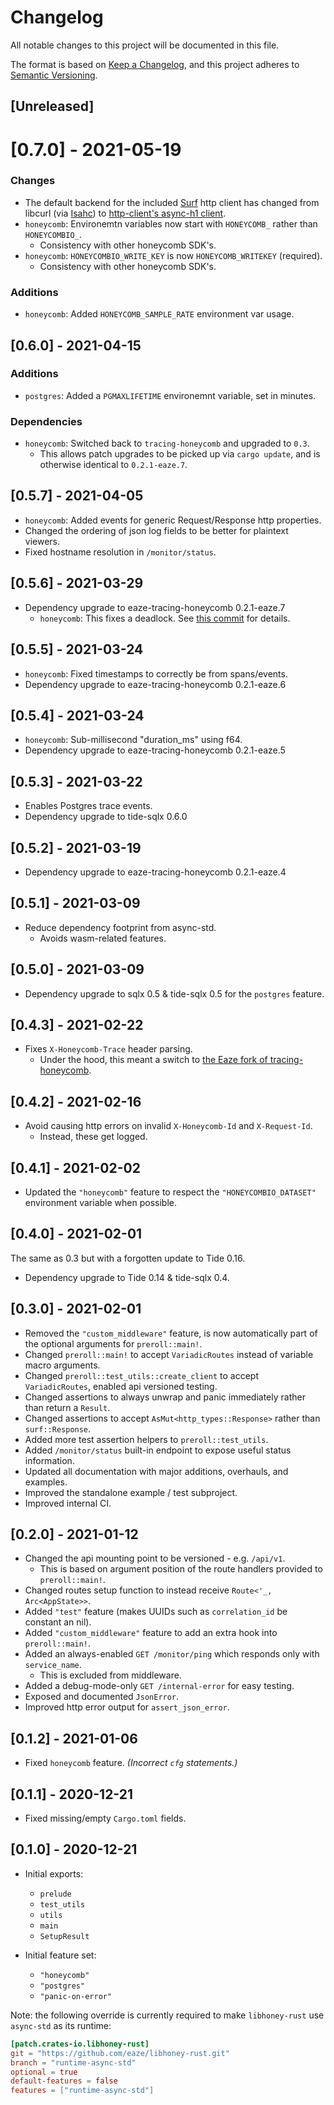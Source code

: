 # Changelog

All notable changes to this project will be documented in this file.

The format is based on [Keep a Changelog](https://keepachangelog.com/en/1.0.0/),
and this project adheres to [Semantic Versioning](https://semver.org/spec/v2.0.0.html).

## [Unreleased]

# [0.7.0] - 2021-05-19

### Changes
- The default backend for the included [Surf][] http client has changed from libcurl (via [Isahc][]) to [http-client's async-h1 client][].
- `honeycomb`: Environemtn variables now start with `HONEYCOMB_` rather than `HONEYCOMBIO_`.
    - Consistency with other honeycomb SDK's.
- `honeycomb`: `HONEYCOMBIO_WRITE_KEY` is now `HONEYCOMB_WRITEKEY` (required).
    - Consistency with other honeycomb SDK's.

### Additions
- `honeycomb`: Added `HONEYCOMB_SAMPLE_RATE` environment var usage.

[http-client's async-h1 client]: https://github.com/http-rs/http-client/tree/main/src/h1
[Isahc]: https://github.com/sagebind/isahc
[Surf]: https://github.com/http-rs/surf

## [0.6.0] - 2021-04-15

### Additions
- `postgres`: Added a `PGMAXLIFETIME` environemnt variable, set in minutes.

### Dependencies
- `honeycomb`: Switched back to `tracing-honeycomb` and upgraded to `0.3`. 
   - This allows patch upgrades to be picked up via `cargo update`, and is otherwise identical to `0.2.1-eaze.7`.

## [0.5.7] - 2021-04-05

- `honeycomb`: Added events for generic Request/Response http properties.
- Changed the ordering of json log fields to be better for plaintext viewers.
- Fixed hostname resolution in `/monitor/status`.

## [0.5.6] - 2021-03-29

- Dependency upgrade to eaze-tracing-honeycomb 0.2.1-eaze.7
    - `honeycomb`: This fixes a deadlock. See [this commit] for details.

[this commit]: https://github.com/eaze/tracing-honeycomb/commit/9dd18b55ea96b95ce76d0051dbcbd085b7e7f2f1

## [0.5.5] - 2021-03-24

- `honeycomb`: Fixed timestamps to correctly be from spans/events.
- Dependency upgrade to eaze-tracing-honeycomb 0.2.1-eaze.6

## [0.5.4] - 2021-03-24

- `honeycomb`: Sub-millisecond "duration_ms" using f64.
- Dependency upgrade to eaze-tracing-honeycomb 0.2.1-eaze.5

## [0.5.3] - 2021-03-22

- Enables Postgres trace events.
- Dependency upgrade to tide-sqlx 0.6.0

## [0.5.2] - 2021-03-19

- Dependency upgrade to eaze-tracing-honeycomb 0.2.1-eaze.4

## [0.5.1] - 2021-03-09

- Reduce dependency footprint from async-std.
    - Avoids wasm-related features.

## [0.5.0] - 2021-03-09

- Dependency upgrade to sqlx 0.5 & tide-sqlx 0.5 for the `postgres` feature.

## [0.4.3] - 2021-02-22

- Fixes `X-Honeycomb-Trace` header parsing.
    - Under the hood, this meant a switch to [the Eaze fork of tracing-honeycomb](https://github.com/eaze/tracing-honeycomb).

## [0.4.2] - 2021-02-16

- Avoid causing http errors on invalid `X-Honeycomb-Id` and `X-Request-Id`.
    - Instead, these get logged.

## [0.4.1] - 2021-02-02

- Updated the `"honeycomb"` feature to respect the `"HONEYCOMBIO_DATASET"` environment variable when possible.

## [0.4.0] - 2021-02-01

The same as 0.3 but with a forgotten update to Tide 0.16.

- Dependency upgrade to Tide 0.14 & tide-sqlx 0.4.

## [0.3.0] - 2021-02-01

- Removed the `"custom_middleware"` feature, is now automatically part of the optional arguments for `preroll::main!`.
- Changed `preroll::main!` to accept `VariadicRoutes` instead of variable macro arguments.
- Changed `preroll::test_utils::create_client` to accept `VariadicRoutes`, enabled api versioned testing.
- Changed assertions to always unwrap and panic immediately rather than return a `Result`.
- Changed assertions to accept `AsMut<http_types::Response>` rather than `surf::Response`.
- Added more test assertion helpers to `preroll::test_utils`.
- Added `/monitor/status` built-in endpoint to expose useful status information.
- Updated all documentation with major additions, overhauls, and examples.
- Improved the standalone example / test subproject.
- Improved internal CI.

## [0.2.0] - 2021-01-12

- Changed the api mounting point to be versioned - e.g. `/api/v1`.
    - This is based on argument position of the route handlers provided to `preroll::main!`.
- Changed routes setup function to instead receive `Route<'_, Arc<AppState>>`.
- Added `"test"` feature (makes UUIDs such as `correlation_id` be constant an nil).
- Added `"custom_middleware"` feature to add an extra hook into `preroll::main!`.
- Added an always-enabled `GET /monitor/ping` which responds only with `service_name`.
    - This is excluded from middleware.
- Added a debug-mode-only `GET /internal-error` for easy testing.
- Exposed and documented `JsonError`.
- Improved http error output for `assert_json_error`.

## [0.1.2] - 2021-01-06

- Fixed `honeycomb` feature. _(Incorrect `cfg` statements.)_

## [0.1.1] - 2020-12-21

- Fixed missing/empty `Cargo.toml` fields.

## [0.1.0] - 2020-12-21

- Initial exports:
  - `prelude`
  - `test_utils`
  - `utils`
  - `main`
  - `SetupResult`

- Initial feature set:
  - `"honeycomb"`
  - `"postgres"`
  - `"panic-on-error"`

Note: the following override is currently required to make `libhoney-rust` use `async-std` as its runtime:
```toml
[patch.crates-io.libhoney-rust]
git = "https://github.com/eaze/libhoney-rust.git"
branch = "runtime-async-std"
optional = true
default-features = false
features = ["runtime-async-std"]
```
